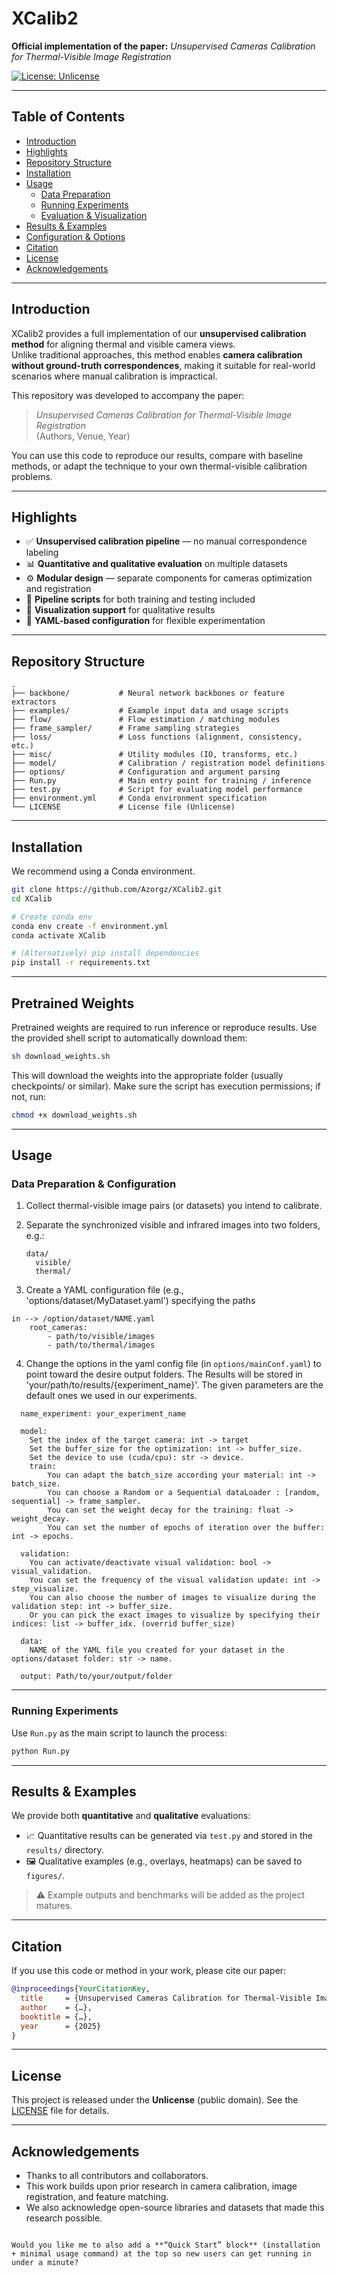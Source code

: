# XCalib2  

**Official implementation of the paper:** *Unsupervised Cameras Calibration for Thermal-Visible Image Registration*  

[![License: Unlicense](https://img.shields.io/badge/license-Unlicense-lightgrey.svg)](LICENSE)  

---

## Table of Contents

- [Introduction](#introduction)  
- [Highlights](#highlights)  
- [Repository Structure](#repository-structure)  
- [Installation](#installation)  
- [Usage](#usage)  
  - [Data Preparation](#data-preparation)  
  - [Running Experiments](#running-experiments)  
  - [Evaluation & Visualization](#evaluation--visualization)  
- [Results & Examples](#results--examples)  
- [Configuration & Options](#configuration--options)  
- [Citation](#citation)  
- [License](#license)  
- [Acknowledgements](#acknowledgements)  

---

## Introduction

XCalib2 provides a full implementation of our **unsupervised calibration method** for aligning thermal and visible camera views.  
Unlike traditional approaches, this method enables **camera calibration without ground-truth correspondences**, making it suitable for real-world scenarios where manual calibration is impractical.  

This repository was developed to accompany the paper:  
> *Unsupervised Cameras Calibration for Thermal-Visible Image Registration*  
> (Authors, Venue, Year)  

You can use this code to reproduce our results, compare with baseline methods, or adapt the technique to your own thermal-visible calibration problems.

---

## Highlights

- ✅ **Unsupervised calibration pipeline** — no manual correspondence labeling 
- 📊 **Quantitative and qualitative evaluation** on multiple datasets
- ⚙️ **Modular design** — separate components for cameras optimization and registration 
- 🎥 **Pipeline scripts** for both training and testing included  
- 📂 **Visualization support** for qualitative results  
- 🔧 **YAML-based configuration** for flexible experimentation  

---

## Repository Structure

```text
.
├── backbone/           # Neural network backbones or feature extractors  
├── examples/           # Example input data and usage scripts  
├── flow/               # Flow estimation / matching modules  
├── frame_sampler/      # Frame sampling strategies  
├── loss/               # Loss functions (alignment, consistency, etc.)  
├── misc/               # Utility modules (IO, transforms, etc.)  
├── model/              # Calibration / registration model definitions  
├── options/            # Configuration and argument parsing  
├── Run.py              # Main entry point for training / inference  
├── test.py             # Script for evaluating model performance  
├── environment.yml     # Conda environment specification  
└── LICENSE             # License file (Unlicense)  
````

---

## Installation

We recommend using a Conda environment.

```bash
git clone https://github.com/Azorgz/XCalib2.git
cd XCalib

# Create conda env
conda env create -f environment.yml
conda activate XCalib

# (Alternatively) pip install dependencies
pip install -r requirements.txt
```
---
## Pretrained Weights

Pretrained weights are required to run inference or reproduce results.
Use the provided shell script to automatically download them:

```bash 
sh download_weights.sh
```


This will download the weights into the appropriate folder (usually checkpoints/ or similar).
Make sure the script has execution permissions; if not, run:

```bash 
chmod +x download_weights.sh
```

---

## Usage

### Data Preparation & Configuration

1. Collect thermal-visible image pairs (or datasets) you intend to calibrate.

2. Separate the synchronized visible and infrared images into two folders, e.g.:

   ```
   data/
     visible/
     thermal/
   ```

3. Create a YAML configuration file (e.g., 'options/dataset/MyDataset.yaml') specifying the paths
``` 
in --> /option/dataset/NAME.yaml
    root_cameras:
        - path/to/visible/images
        - path/to/thermal/images
```

4. Change the options in the yaml config file (in `options/mainConf.yaml`) to point toward the desire output folders. 
The Results will be stored in 'your/path/to/results/{experiment_name}'. The given parameters are the default ones we used in our experiments.

```
  name_experiment: your_experiment_name
  
  model:
    Set the index of the target camera: int -> target
    Set the buffer_size for the optimization: int -> buffer_size.
    Set the device to use (cuda/cpu): str -> device.
    train:
        You can adapt the batch_size according your material: int -> batch_size.
        You can choose a Random or a Sequential dataLoader : [random, sequential] -> frame_sampler.
        You can set the weight decay for the training: float -> weight_decay.
        You can set the number of epochs of iteration over the buffer: int -> epochs.
    
  validation:
    You can activate/deactivate visual validation: bool -> visual_validation.
    You can set the frequency of the visual validation update: int -> step_visualize.
    You can also choose the number of images to visualize during the validation step: int -> buffer_size.
    Or you can pick the exact images to visualize by specifying their indices: list -> buffer_idx. (overrid buffer_size)
    
  data:
    NAME of the YAML file you created for your dataset in the options/dataset folder: str -> name.
   
  output: Path/to/your/output/folder
```
---

### Running Experiments

Use `Run.py` as the main script to launch the process:

```bash
python Run.py
```
---

## Results & Examples

We provide both **quantitative** and **qualitative** evaluations:

* 📈 Quantitative results can be generated via `test.py` and stored in the `results/` directory.
* 🖼️ Qualitative examples (e.g., overlays, heatmaps) can be saved to `figures/`.

> ⚠️ Example outputs and benchmarks will be added as the project matures.

---

## Citation

If you use this code or method in your work, please cite our paper:

```bibtex
@inproceedings{YourCitationKey,
  title     = {Unsupervised Cameras Calibration for Thermal-Visible Image Registration},
  author    = {…},
  booktitle = {…},
  year      = {2025}
}
```

---

## License

This project is released under the **Unlicense** (public domain).
See the [LICENSE](LICENSE) file for details.

---

## Acknowledgements

* Thanks to all contributors and collaborators.
* This work builds upon prior research in camera calibration, image registration, and feature matching.
* We also acknowledge open-source libraries and datasets that made this research possible.

```

Would you like me to also add a **“Quick Start” block** (installation + minimal usage command) at the top so new users can get running in under a minute?
```

